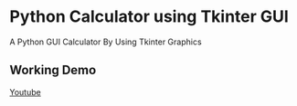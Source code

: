 # Python Calculator using Tkinter GUI
A Python GUI Calculator By Using Tkinter Graphics
## Working Demo
[Youtube](https://www.youtube.com/watch?v=wUCoZFe2Mns)
